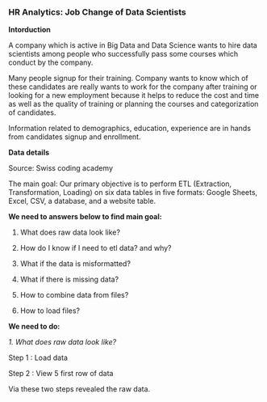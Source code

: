 ### HR Analytics: Job Change of Data Scientists ##
**Intorduction**

A company which is active in Big Data and Data Science wants to hire data scientists among people who successfully pass some courses which conduct by the company.

Many people signup for their training. Company wants to know which of these candidates are really wants to work for the company after training or looking for a new employment because it helps to reduce the cost and time as well as the quality of training or planning the courses and categorization of candidates.

Information related to demographics, education, experience are in hands from candidates signup and enrollment.

**Data details**

Source: Swiss coding academy

The main goal: Our primary objective is to perform ETL (Extraction, Transformation, Loading) on six data tables in five formats: Google Sheets, Excel, CSV, a database, and a website table.

**We need to answers below to find main goal:**

1. What does raw data look like?
   
2. How do I know if I need to etl data? and why?
   
3. What if the data is misformatted?
   
4. What if there is missing data?
   
5. How to combine data from files?
    
6. How to load files?

**We need to do:**

*1. What does raw data look like?*

Step 1 : Load data

Step 2 : View 5 first row of data

Via these two steps revealed the raw data.

